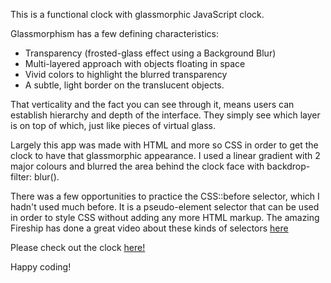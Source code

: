 This is a functional clock with glassmorphic JavaScript clock. 

Glassmorphism has a few defining characteristics: 

- Transparency (frosted-glass effect using a Background Blur)
- Multi-layered approach with objects floating in space
- Vivid colors to highlight the blurred transparency
- A subtle, light border on the translucent objects.

That verticality and the fact you can see through it, means users can establish hierarchy and depth of the interface. They simply see which layer is on top of which, just like pieces of virtual glass.

Largely this app was made with HTML and more so CSS in order to get the clock to have that glassmorphic appearance. I used a linear gradient with 2 major colours and blurred the area behind the clock face with backdrop-filter: blur().

There was a few opportunities to practice the CSS::before selector, which I hadn't used much before. It is a pseudo-element selector that can be used in order to style CSS without adding any more HTML markup. The amazing Fireship has done a great video about these kinds of selectors [here](https://www.youtube.com/watch?v=e1KpKBHJOrA&ab_channel=Fireship)

Please check out the clock [here!](https://zenidith.github.io/clock-app/)

Happy coding!

